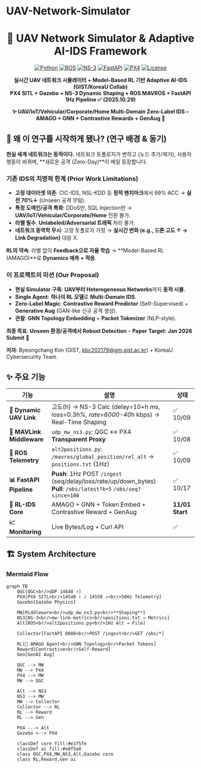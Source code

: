 # UAV-Network-Simulator
<div align="center">

# 🚁 **UAV Network Simulator & Adaptive AI-IDS Framework**

[![Python](https://img.shields.io/badge/Python-3.10%2B-blue)](https://www.python.org/)
[![ROS](https://img.shields.io/badge/ROS-Noetic-brightgreen)](https://www.ros.org/)
[![NS-3](https://img.shields.io/badge/NS--3-3.40-orange)](https://www.nsnam.org/)
[![FastAPI](https://img.shields.io/badge/FastAPI-0.115-black)](https://fastapi.tiangolo.com/)
[![PX4](https://img.shields.io/badge/PX4-v1.14-blueviolet)](https://px4.io/)
[![License](https://img.shields.io/github/license/YOUR_USERNAME/uav-network-simulator-ids)](LICENSE)

**실시간 UAV 네트워크 시뮬레이터 + **Model-Based RL** 기반 **Adaptive AI-IDS** (GIST/KoreaU Collab)**  
**PX4 SITL + Gazebo + NS-3 Dynamic Shaping + ROS MAVROS + FastAPI 1Hz Pipeline ✅ (2025.10.29)**  

**✨ UAV/IoT/Vehicular/Corporate/Home **Multi-Domain** Zero-Label IDS – **AMAGO + GNN + Contrastive Rewards + GenAug** 🚀**

</div>

## 🎯 **왜 이 연구를 시작하게 됐나? (연구 배경 & 동기)**

**현실 세계 네트워크는 동적이다.** 네트워크 토폴로지가 변하고 (노드 추가/제거), 사용자 행동이 바뀌며, **새로운 공격 (Zero-Day)**이 매일 등장합니다. 

### **기존 IDS의 치명적 한계 (Prior Work Limitations)**
- **고정 데이터셋 의존**: CIC-IDS, NSL-KDD 등 **정적 벤치마크**에서 99% ACC → **실전 70%↓** (Unseen 공격 무탐).
- **특정 도메인/공격 특화**: DDoS만, SQL Injection만 → **UAV/IoT/Vehicular/Corporate/Home** 전환 불가.
- **라벨 필수**: **Unlabeled/Adversarial 트래픽** 처리 불가.
- **네트워크 동역학 무시**: 고정 토폴로지 가정 → **실시간 변화 (e.g., 드론 고도 ↑ → Link Degradation)** 대응 X.

**RL의 약속**: 라벨 없이 **Feedback으로 자율 학습** → **Model-Based RL (AMAGO)**로 **Dynamics 예측 + 적응**.

### **이 프로젝트의 미션 (Our Proposal)**
- **현실 Simulator 구축**: **UAV부터 Heterogeneous Networks**까지 **동적 시뮬**.
- **Single Agent**: **하나의 RL 모델**로 **Multi-Domain IDS**.
- **Zero-Label Magic**: **Contrastive Reward Predictor** (Self-Supervised) + **Generative Aug** (GAN-like 신규 공격 생성).
- **관찰**: **GNN Topology Embedding** + **Packet Tokenizer** (NLP-style).

**최종 목표**: **Unseen 환경/공격에서 Robust Detection** – **Paper Target: Jan 2026 Submit** 📜

**저자**: Byeongchang Kim (GIST, kbc202179@gm.gist.ac.kr) + KoreaU Cybersecurity Team

## ✨ **주요 기능**

| 기능 | 설명 | 상태 |
|------|------|------|
| **🔄 Dynamic UAV Link** | 고도(h) → NS-3 Calc (delay=10+h ms, loss=0.3*h%, rate=6000-40*h kbps) → Real-Time Shaping | ✅ 10/09 |
| **🌉 MAVLink Middleware** | `udp_mw_ns3.py`: QGC ↔ PX4 **Transparent Proxy** | ✅ 10/08 |
| **🤖 ROS Telemetry** | `alt2positions.py`: `/mavros/global_position/rel_alt` → `positions.txt` (1Hz) | ✅ 10/09 |
| **📊 FastAPI Pipeline** | **Push**: 1Hz POST `/ingest` (seq/delay/loss/rate/up/down_bytes)<br>**Pull**: `/obs/latest?k=5` `/obs/seq?since=100` | ✅ 10/17 |
| **🧠 RL-IDS Core** | AMAGO + GNN + Token Embed + Contrastive Reward + GenAug | **11/01 Start** |
| **📈 Monitoring** | Live Bytes/Log + Curl API | ✅ |

## 🏗️ **System Architecture**

### **Mermaid Flow**
```mermaid
graph TB
    QGC[QGC<br/>UDP 14640 ↑]
    PX4[PX4 SITL<br/>14540 ↑ / 14550 ↓<br/>50Hz Telemetry]
    Gazebo[Gazebo Physics]
    
    MW[Middleware<br/>udp_mw_ns3.py<br/>**Shaping**]
    NS3[NS-3<br/>mw-link-metrics<br/>positions.txt → Metrics]
    Alt[ROS<br/>alt2positions.py<br/>1Hz Alt → File]
    
    Collector[FastAPI 8080<br/>POST /ingest<br/>GET /obs/*]
    
    RL[🧠 AMAGO Agent<br/>GNN Topology<br/>Packet Tokens]
    Reward[Contrastive<br/>Self-Reward]
    Gen[GenAI Aug]
    
    QGC --> MW
    MW --> PX4
    PX4 --> MW
    MW --> QGC
    
    Alt --> NS3
    NS3 --> MW
    MW --> Collector
    Collector --> RL
    RL --> Reward
    RL --> Gen
    
    PX4 -.-> Alt
    Gazebo <--> PX4
    
    classDef core fill:#e1f5fe
    classDef ai fill:#e8f5e8
    class QGC,PX4,MW,NS3,Alt,Gazebo core
    class RL,Reward,Gen ai
